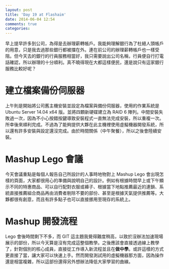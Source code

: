 ```yaml
---
layout: post
title: 'Day 19 at Flashaim'
date: 2014-06-04 12:54
comments: true
categories: 
---
```

早上提早許多到公司，為得是去辦理薪轉帳戶。我能夠理解銀行為了杜絕人頭帳戶的用意，只是我去過那些銀行都被擋在外。連在前公司的辦理薪轉帳戶也一樣受阻。但今天去的銀行的行員服務相當好，我只需要說出公司名稱，行員便自行打電話確認，所以辦理的十分順利。真不曉得現在大都這樣便民，還是說只有這家銀行服務比較好呢？

# 建立檔案備份伺服器
上午則是開始將公司舊主機安裝並設定為檔案與備份伺服器，使用的作業系統是 Ubuntu Server 14.04 x64 版。並將四顆新硬碟建立為 RAID 6 陣列。中間安裝失敗過一次，因為不小心按錯按鍵導致安裝程式一直無法完成安裝，所以重複一次。所幸後來順利完成。不過為了能夠提供大夥在此主機裡使用虛擬機器開發系統，所以還有許多安裝與設定還沒完成。由於時間關係（中午聚餐），所以之後會陸續安裝。

# Mashup Lego 會議
今天會議重點是每個人報告自己所設計的人事時地物對上 Mashup Lego 會出現怎樣的頁面，大家都很用心的準備與說明自己的設計。例如有根據時間早上或下午顯示不同的特惠商品、可以自行配對衣服或褲子、根據當下地點推薦最近的連鎖、系統直接推薦組合商品再由消費者剔除不要的部份、甚至是根據天氣提供推薦等。大夥都很有創意，而且有許多點子也可以直接挪用至現存的系統上。

# Mashup 開發流程
Lego 會後時間剩下不多，而 GIT 這主題我覺得難度稍高，以致於沒辦法加速現場展示的部份，所以今天算是沒有完成這整個教學。之後應該會直接透過線上教學了，針對個別的核心成員，直接從工作導入新流程並且在**做中學**。或許這樣的方式更直接了當，讓大家可以快速上手。然而開發測試用的虛擬機器那方面，因為操作還是相當複雜，所以這部份還得另外想辦法降低大家學習的曲線。